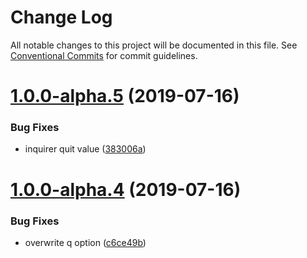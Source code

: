 # Change Log

All notable changes to this project will be documented in this file.
See [Conventional Commits](https://conventionalcommits.org) for commit guidelines.

# [1.0.0-alpha.5](https://github.com/jaccomeijer/wheelroom/compare/@jacco-meijer/wheelroom-plugin-templates@1.0.0-alpha.4...@jacco-meijer/wheelroom-plugin-templates@1.0.0-alpha.5) (2019-07-16)


### Bug Fixes

* inquirer quit value ([383006a](https://github.com/jaccomeijer/wheelroom/commit/383006a))





# [1.0.0-alpha.4](https://github.com/jaccomeijer/wheelroom/compare/@jacco-meijer/wheelroom-plugin-templates@1.0.0-alpha.3...@jacco-meijer/wheelroom-plugin-templates@1.0.0-alpha.4) (2019-07-16)


### Bug Fixes

* overwrite q option ([c6ce49b](https://github.com/jaccomeijer/wheelroom/commit/c6ce49b))
